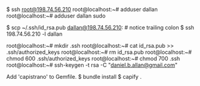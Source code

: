 $ ssh root@198.74.56.210
root@localhost:~# adduser dallan
root@localhost:~# adduser dallan sudo

$ scp ~/.ssh/id_rsa.pub dallan@198.74.56.210: # notice trailing colon
$ ssh 198.74.56.210 -l dallan

root@localhost:~# mkdir .ssh
root@localhost:~# cat id_rsa.pub >> .ssh/authorized_keys
root@localhost:~# rm id_rsa.pub
root@localhost:~# chmod 600 .ssh/authorized_keys
root@localhost:~# chmod 700 .ssh
root@localhost:~# ssh-keygen -t rsa -C "daniel.b.allan@gmail.com"

Add 'capistrano' to Gemfile.
$ bundle install
$ capify .
